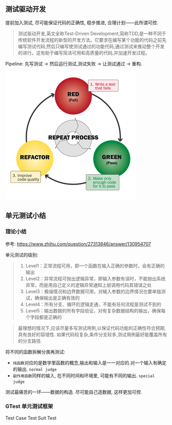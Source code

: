 ## 测试驱动开发
提前加入测试, 尽可能保证代码的正确性, 稳步推进, 合理计划——此所谓可控.
>测试驱动开发,英文全称Test-Driven Development,简称TDD,是一种不同于传统软件开发流程的新型的开发方法。它要求在编写某个功能的代码之前先编写测试代码,然后只编写使测试通过的功能代码,通过测试来推动整个开发的进行。这有助于编写简洁可用和高质量的代码,并加速开发过程。

Pipeline: 先写测试 -> 然后运行测试,测试失败 -> 让测试通过 -> 重构.

![TDD-pipeline](tdd-pipeline.png)

## 单元测试小结
### 理论小结

参考: https://www.zhihu.com/question/27313846/answer/130954707

单元测试的级别:
>1. Level1：正常流程可用，即一个函数在输入正确的参数时，会有正确的输出
>2. Level2：异常流程可抛出逻辑异常，即输入参数有误时，不能抛出系统异常，而是用自己定义的逻辑异常通知上层调用代码其错误之处
>3. Level3：极端情况和边界数据可用，对输入参数的边界情况也要单独测试，确保输出是正确有效的
>4. Level4：所有分支、循环的逻辑走通，不能有任何流程是测试不到的
>5. Level5：输出数据的所有字段验证，对有复杂数据结构的输出，确保每个字段都是正确的

>最理想的情况下,应该尽量多写测试用例,以保证代码功能的正确性符合预期,具有良好的容错性. 如果代码较复杂,条件分支较多,测试用例最好能覆盖所有的分支路径.

将不同的函数拆解分类再测试:
* `纯函数`对应的是数学里函数的概念,输出和输入是一一对应的.对一个输入有确定的输出. `normal judge`
* `副作用函数`同样的输入, 在不同时间和环境里, 可能有不同的输出. `special judge`

测试最痛苦的一环——数据的构造. 尽可能自己造数据, 这样更加可控.

### GTest 单元测试框架
Test Case
Test Suit
Test 